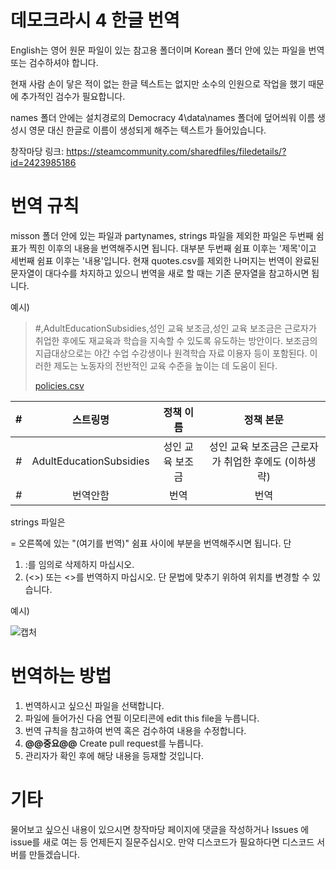 # 데모크라시 4 한글 번역

English는 영어 원문 파일이 있는 참고용 폴더이며 Korean 폴더 안에 있는 파일을 번역 또는 검수하셔야 합니다.

현재 사람 손이 닿은 적이 없는 한글 텍스트는 없지만 소수의 인원으로 작업을 했기 때문에 추가적인 검수가 필요합니다.

names 폴더 안에는 설치경로의 Democracy 4\data\names 폴더에 덮어씌워 이름 생성시 영문 대신 한글로 이름이 생성되게 해주는 텍스트가 들어있습니다.

창작마당 링크: https://steamcommunity.com/sharedfiles/filedetails/?id=2423985186

# 번역 규칙

misson 폴더 안에 있는 파일과 partynames, strings 파일을 제외한 파일은 두번째 쉼표가 찍힌 이후의 내용을 번역해주시면 됩니다.
대부분 두번째 쉼표 이후는 '제목'이고 세번째 쉼표 이후는 '내용'입니다. 현재 quotes.csv를 제외한 나머지는 번역이 완료된 문자열이 대다수를 차지하고 있으니 번역을 새로 할 때는 기존 문자열을 참고하시면 됩니다.

예시)

> #,AdultEducationSubsidies,성인 교육 보조금,성인 교육 보조금은 근로자가 취업한 후에도 재교육과 학습을 지속할 수 있도록 유도하는 방안이다. 보조금의 지급대상으로는 야간 수업 수강생이나 원격학습 자료 이용자 등이 포함된다. 이러한 제도는 노동자의 전반적인 교육 수준을 높이는 데 도움이 된다.
> 
> [policies.csv](./Korean/policies.csv)

|#|스트링명|정책 이름|정책 본문|
|:---:|:---:|:---:|:---:|
|#|AdultEducationSubsidies|성인 교육 보조금|성인 교육 보조금은 근로자가 취업한 후에도 (이하생략)|
|#|번역안함|번역|번역|

strings 파일은 

= 오른쪽에 있는 "(여기를 번역)" 쉼표 사이에 부분을 번역해주시면 됩니다. 단

1. :를 임의로 삭제하지 마십시오.
2. (<>) 또는 <>를 번역하지 마십시오. 단 문법에 맞추기 위하여 위치를 변경할 수 있습니다.


예시)

![캡처](https://user-images.githubusercontent.com/30786081/111015327-806b4900-83eb-11eb-9e49-f1f78a69e754.JPG)


  
# 번역하는 방법
  
  1. 번역하시고 싶으신 파일을 선택합니다.
  2. 파일에 들어가신 다음 연필 이모티콘에 edit this file을 누릅니다.
  3. 번역 규칙을 참고하여 번역 혹은 검수하여 내용을 수정합니다.
  4. **@@중요@@** Create pull request를 누릅니다.
  5. 관리자가 확인 후에 해당 내용을 등재할 것입니다.


# 기타
  물어보고 싶으신 내용이 있으시면 창작마당 페이지에 댓글을 작성하거나 Issues 에 issue를 새로 여는 등 언제든지 질문주십시오. 만약 디스코드가 필요하다면 디스코드 서버를 만들겠습니다.
  



